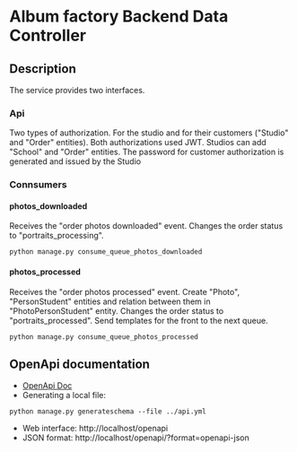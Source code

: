 # Album factory Backend Data Controller
## Description  
The service provides two interfaces.  

### Api
Two types of authorization. For the studio and for their customers ("Studio" and "Order" entities).
Both authorizations used JWT. Studios can add "School" and "Order" entities.
The password for customer authorization is generated and issued by the Studio

### Connsumers
#### photos_downloaded
Receives the "order photos downloaded" event.
Changes the order status to "portraits_processing".
```command line
python manage.py consume_queue_photos_downloaded
```
#### photos_processed
Receives the "order photos processed" event.
Create "Photo",  "PersonStudent" entities and relation between them in "PhotoPersonStudent" entity.
Changes the order status to "portraits_processed".
Send templates for the front to the next queue.
```command line
python manage.py consume_queue_photos_processed
```

## OpenApi documentation

- [OpenApi Doc](https://github.com/Todvaa/album-factory/blob/master/api.yml)
- Generating a local file:
```command line
python manage.py generateschema --file ../api.yml
```
- Web interface: http://localhost/openapi
- JSON format: http://localhost/openapi/?format=openapi-json
